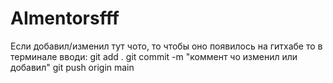# AImentorsfff


Если добавил/изменил тут чото, то чтобы оно появилось на гитхабе то в терминале вводи:
            git add .
            git commit -m "коммент чо изменил или добавил"
            git push origin main